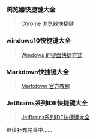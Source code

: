 ### 浏览器快捷键大全

> [Chrome 浏览器快捷键 ](https://www.runoob.com/w3cnote/google-chrome-shortcuts.html)

### windows10快捷键大全

> [Windows 的键盘快捷方式 ](https://support.microsoft.com/zh-cn/windows/windows-的键盘快捷方式-dcc61a57-8ff0-cffe-9796-cb9706c75eec#WindowsVersion=Windows_10)

### Markdown快捷键大全

> [Markdown 官方教程](https://markdown.com.cn/)

### JetBrains系列IDE快捷键大全

> [JetBrains系列IDE快捷键大全](https://www.cnblogs.com/zhuchenglin/p/10058494.html)

继续补充完善中......
